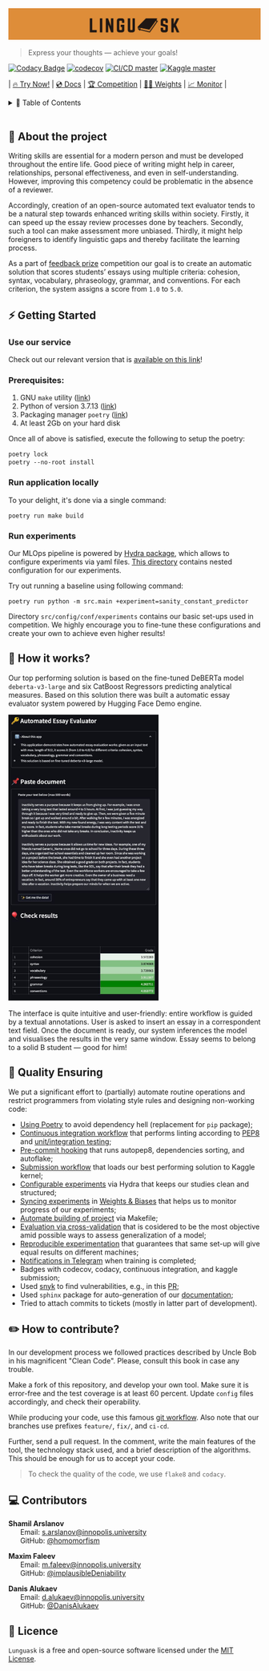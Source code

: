 <div align="center" height="130px">
  <img src="./docs/images/logo.png" alt="Logotype"/><br/>
  <p></p>
</div>

> Express your thoughts — achieve your goals!

[![Codacy Badge](https://app.codacy.com/project/badge/Grade/e900ed98717c4c61b7dff288a075c6e8)](https://www.codacy.com/gh/Vitsyn-Morgunov-and-Nikulin/automatic-essay-evaluator/dashboard?utm_source=github.com&amp;utm_medium=referral&amp;utm_content=Vitsyn-Morgunov-and-Nikulin/automatic-essay-evaluator&amp;utm_campaign=Badge_Grade)
[![codecov](https://codecov.io/gh/Vitsyn-Morgunov-and-Nikulin/automatic-essay-evaluator/branch/main/graph/badge.svg?token=Q21TAQTAZY)](https://codecov.io/gh/Vitsyn-Morgunov-and-Nikulin/automatic-essay-evaluator)
[![CI/CD master](https://github.com/Vitsyn-Morgunov-and-Nikulin/automatic-essay-evaluator/actions/workflows/ci.yaml/badge.svg)](https://github.com/Vitsyn-Morgunov-and-Nikulin/automatic-essay-evaluator/actions/workflows/ci.yaml)
[![Kaggle master](https://github.com/Vitsyn-Morgunov-and-Nikulin/automatic-essay-evaluator/actions/workflows/kaggle.yaml/badge.svg)](https://github.com/Vitsyn-Morgunov-and-Nikulin/automatic-essay-evaluator/actions/workflows/kaggle.yaml)

| [🔥 Try Now!](https://huggingface.co/spaces/Booguy/automatic-essay-evaluator) | [💿 Docs](http://vitsyn-morgunov-and-nikulin.github.io/automatic-essay-evaluator) | [🏆 Competition](https://www.kaggle.com/competitions/feedback-prize-english-language-learning) | [🏋️‍♀️ Weights](https://www.kaggle.com/datasets/alukaevdanis/weights-linguask) | [📈 Monitor](https://wandb.ai/parmezano/automated_essay_evaluator/overview) |

<details>
  <summary>  📌 Table of Contents </summary>
  <ul>
    <li><a href="#about-the-project">About the project</a></li>
    <li><a href="getting-started">Getting Started</li>
    <ul>
      <li><a href="use-our-service">Use our service</li>
      <li><a href="prerequisites">Prerequisites</li>
      <li><a href="run-locally">Run application locally</li>
      <li><a href="experiments">Run experiments</li>
    </ul>
    <li><a href="#how-it-works">How it works?</a></li>
    <li><a href="#quality-ensuring">Quality Ensuring</a></li>
    <li><a href="#how-to-contribute">How to contribute?</a></li>
    <li><a href="#contributors">Contributors</a></li>
    <li><a href="#license">License</a></li>
  </ul>
</details>

<br>

## 📝 About the project <a name="about-the-project"></a>

Writing skills are essential for a modern person and must be developed throughout the entire life. Good piece of writing might help in career, relationships, personal effectiveness, and even in self-understanding. However, improving this competency could be problematic in the absence of a reviewer.

Accordingly, creation of an open-source automated text evaluator tends to be a natural step towards enhanced writing skills within society. Firstly, it can speed up the essay review processes done by teachers. Secondly, such a tool can make assessment more unbiased. Thirdly, it might help foreigners to identify linguistic gaps and thereby facilitate the learning process.

As a part of [feedback prize](https://www.kaggle.com/competitions/feedback-prize-english-language-learning) competition our goal is to create an automatic solution that scores students’ essays using multiple criteria: cohesion, syntax, vocabulary, phraseology, grammar, and conventions. For each criterion, the system assigns a score from `1.0` to `5.0`.

## ⚡ Getting Started <a name="getting-started"></a>

### Use our service <a name="use-our-service"></a>
Check out our relevant version that is [available on this link](https://huggingface.co/spaces/Booguy/automatic-essay-evaluator)!

### Prerequisites: <a name="prerequisites"></a>
1. GNU `make` utility ([link](https://www.gnu.org/software/make/))
2. Python of version 3.7.13 ([link](https://www.python.org/downloads/release/python-3713/))
3. Packaging manager `poetry` ([link](https://python-poetry.org))
4. At least 2Gb on your hard disk

Once all of above is satisfied, execute the following to setup the poetry:
```
poetry lock
poetry --no-root install
```

### Run application locally <a name="run-locally"></a>
To your delight, it's done via a single command:
```
poetry run make build
```

### Run experiments <a name="experiments"></a>
Our MLOps pipeline is powered by [Hydra package](https://hydra.cc), which allows to configure experiments via yaml files. [This directory](src/config/conf) contains nested configuration for our experiments.

Try out running a baseline using following command:
```
poetry run python -m src.main +experiment=sanity_constant_predictor
```

Directory `src/config/conf/experiments` contains our basic set-ups used in competition. We highly encourage you to fine-tune these configurations and create your own to achieve even higher results!

## 📖 How it works? <a name="how-it-works"></a>
Our top performing solution is based on the fine-tuned DeBERTa model `deberta-v3-large` and six CatBoost Regressors predicting analytical measures. Based on this solution there was built a automatic essay evaluator system powered by Hugging Face Demo engine.

<img src="docs/images/demo.jpeg" alt="drawing" width="300"/>

The interface is quite intuitive and user-friendly: entire workflow is guided by a textual annotations. User is asked to insert an essay in a correspondent text field. Once the document is ready, our system inferences the model and visualises the results in the very same window. Essay seems to belong to a solid B student — good for him!

## 🚀 Quality Ensuring <a name="quality-ensuring"></a>
We put a significant effort to (partially) automate routine operations and restrict programmers from violating style rules and designing non-working code:
- [Using Poetry](.pyproject.toml) to avoid dependency hell (replacement for `pip` package);
- [Continuous integration workflow](.github/workflows/ci.yaml) that performs linting according to [PEP8](.flake8) and [unit/integration testing](tests);
- [Pre-commit hooking](.pre-commit-config.yaml) that runs autopep8, dependencies sorting, and autoflake;
- [Submission workflow](.github/workflows/kaggle.yaml) that loads our best performing solution to Kaggle kernel;
- [Configurable experiments](src/config/conf/) via Hydra that keeps our studies clean and structured;
- [Syncing experiments](src/model_finetuning/train.py) in [Weights & Biases](https://wandb.ai/site) that helps us to monitor progress of our experiments;
- [Automate building of project](Makefile) via Makefile;
- [Evaluation via cross-validation](src/cross_validate.py) that is cosidered to be the most objective amid possible ways to assess generalization of a model;
- [Reproducible experimentation](src/utils.py) that guarantees that same set-up will give equal results on different machines;
- [Notifications in Telegram](src/utils.py) when training is completed;
- Badges with codecov, codacy, continuous integration, and kaggle submission;
- Used [snyk](https://snyk.io) to find vulnerabilities, e.g., in this [PR](https://github.com/Vitsyn-Morgunov-and-Nikulin/automatic-essay-evaluator/pull/21);
- Used `sphinx` package for auto-generation of our [documentation](http://vitsyn-morgunov-and-nikulin.github.io/automatic-essay-evaluator);
- Tried to attach commits to tickets (mostly in latter part of development).

## ✏️ How to contribute? <a name="how-to-contribute"></a>
In our development process we followed practices described by Uncle Bob in his magnificent "Clean Code". Please, consult this book in case any trouble.

Make a fork of this repository, and develop your own tool. Make sure it is error-free and the test coverage is at least 60 percent. Update `config` files accordingly, and check their operability.

While producing your code, use this famous [git workflow](https://nvie.com/posts/a-successful-git-branching-model/). Also note that our branches use prefixes `feature/`, `fix/`, and `ci-cd`.

Further, send a pull request. In the comment, write the main features of the tool, the technology stack used, and a brief description of the algorithms. This should be enough for us to accept your code.

> To check the quality of the code, we use `flake8` and `codacy`.

## 💻 Contributors <a name="contributors"></a>
**Shamil Arslanov** <br>
&nbsp;&nbsp;&nbsp;&nbsp;&nbsp; Email: <a>s.arslanov@innopolis.university</a> <br>
&nbsp;&nbsp;&nbsp;&nbsp;&nbsp; GitHub: <a href="https://github.com/homomorfism">@homomorfism</a> <br>

**Maxim Faleev** <br>
&nbsp;&nbsp;&nbsp;&nbsp;&nbsp; Email: <a>m.faleev@innopolis.university</a> <br>
&nbsp;&nbsp;&nbsp;&nbsp;&nbsp; GitHub: <a href="https://github.com/implausibleDeniability">@implausibleDeniability</a> <br>

**Danis Alukaev** <br>
&nbsp;&nbsp;&nbsp;&nbsp;&nbsp; Email: <a>d.alukaev@innopolis.university</a> <br>
&nbsp;&nbsp;&nbsp;&nbsp;&nbsp; GitHub: <a href="https://github.com/DanisAlukaev">@DanisAlukaev</a> <br>

## 📃 Licence <a name="license"></a>
`Lunguask` is a free and open-source software licensed under the [MIT License](LICENSE).
